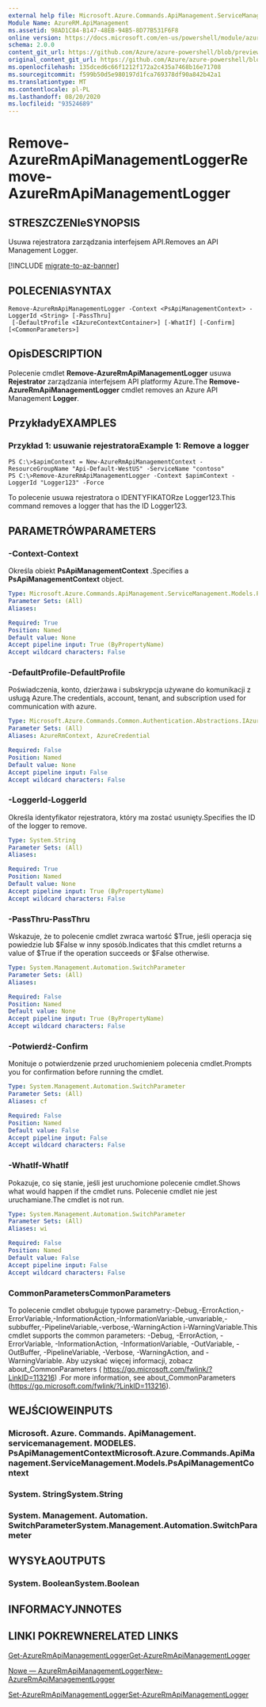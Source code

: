 ```yaml
---
external help file: Microsoft.Azure.Commands.ApiManagement.ServiceManagement.dll-Help.xml
Module Name: AzureRM.ApiManagement
ms.assetid: 98AD1C84-B147-48EB-94B5-8D77B531F6F8
online version: https://docs.microsoft.com/en-us/powershell/module/azurerm.apimanagement/remove-azurermapimanagementlogger
schema: 2.0.0
content_git_url: https://github.com/Azure/azure-powershell/blob/preview/src/ResourceManager/ApiManagement/Commands.ApiManagement/help/Remove-AzureRmApiManagementLogger.md
original_content_git_url: https://github.com/Azure/azure-powershell/blob/preview/src/ResourceManager/ApiManagement/Commands.ApiManagement/help/Remove-AzureRmApiManagementLogger.md
ms.openlocfilehash: 135dced6c66f1212f172a2c435a7468b16e71708
ms.sourcegitcommit: f599b50d5e980197d1fca769378df90a842b42a1
ms.translationtype: MT
ms.contentlocale: pl-PL
ms.lasthandoff: 08/20/2020
ms.locfileid: "93524689"
---
```

# <span data-ttu-id="55940-101">Remove-AzureRmApiManagementLogger</span><span class="sxs-lookup"><span data-stu-id="55940-101">Remove-AzureRmApiManagementLogger</span></span>

## <span data-ttu-id="55940-102">STRESZCZENIe</span><span class="sxs-lookup"><span data-stu-id="55940-102">SYNOPSIS</span></span>
<span data-ttu-id="55940-103">Usuwa rejestratora zarządzania interfejsem API.</span><span class="sxs-lookup"><span data-stu-id="55940-103">Removes an API Management Logger.</span></span>

[!INCLUDE [migrate-to-az-banner](../../includes/migrate-to-az-banner.md)]

## <span data-ttu-id="55940-104">POLECENIA</span><span class="sxs-lookup"><span data-stu-id="55940-104">SYNTAX</span></span>

```
Remove-AzureRmApiManagementLogger -Context <PsApiManagementContext> -LoggerId <String> [-PassThru]
 [-DefaultProfile <IAzureContextContainer>] [-WhatIf] [-Confirm] [<CommonParameters>]
```

## <span data-ttu-id="55940-105">Opis</span><span class="sxs-lookup"><span data-stu-id="55940-105">DESCRIPTION</span></span>
<span data-ttu-id="55940-106">Polecenie cmdlet **Remove-AzureRmApiManagementLogger** usuwa **Rejestrator** zarządzania interfejsem API platformy Azure.</span><span class="sxs-lookup"><span data-stu-id="55940-106">The **Remove-AzureRmApiManagementLogger** cmdlet removes an Azure API Management **Logger**.</span></span>

## <span data-ttu-id="55940-107">Przykłady</span><span class="sxs-lookup"><span data-stu-id="55940-107">EXAMPLES</span></span>

### <span data-ttu-id="55940-108">Przykład 1: usuwanie rejestratora</span><span class="sxs-lookup"><span data-stu-id="55940-108">Example 1: Remove a logger</span></span>
```
PS C:\>$apimContext = New-AzureRmApiManagementContext -ResourceGroupName "Api-Default-WestUS" -ServiceName "contoso"
PS C:\>Remove-AzureRmApiManagementLogger -Context $apimContext -LoggerId "Logger123" -Force
```

<span data-ttu-id="55940-109">To polecenie usuwa rejestratora o IDENTYFIKATORze Logger123.</span><span class="sxs-lookup"><span data-stu-id="55940-109">This command removes a logger that has the ID Logger123.</span></span>

## <span data-ttu-id="55940-110">PARAMETRÓW</span><span class="sxs-lookup"><span data-stu-id="55940-110">PARAMETERS</span></span>

### <span data-ttu-id="55940-111">-Context</span><span class="sxs-lookup"><span data-stu-id="55940-111">-Context</span></span>
<span data-ttu-id="55940-112">Określa obiekt **PsApiManagementContext** .</span><span class="sxs-lookup"><span data-stu-id="55940-112">Specifies a **PsApiManagementContext** object.</span></span>

```yaml
Type: Microsoft.Azure.Commands.ApiManagement.ServiceManagement.Models.PsApiManagementContext
Parameter Sets: (All)
Aliases:

Required: True
Position: Named
Default value: None
Accept pipeline input: True (ByPropertyName)
Accept wildcard characters: False
```

### <span data-ttu-id="55940-113">-DefaultProfile</span><span class="sxs-lookup"><span data-stu-id="55940-113">-DefaultProfile</span></span>
<span data-ttu-id="55940-114">Poświadczenia, konto, dzierżawa i subskrypcja używane do komunikacji z usługą Azure.</span><span class="sxs-lookup"><span data-stu-id="55940-114">The credentials, account, tenant, and subscription used for communication with azure.</span></span>

```yaml
Type: Microsoft.Azure.Commands.Common.Authentication.Abstractions.IAzureContextContainer
Parameter Sets: (All)
Aliases: AzureRmContext, AzureCredential

Required: False
Position: Named
Default value: None
Accept pipeline input: False
Accept wildcard characters: False
```

### <span data-ttu-id="55940-115">-LoggerId</span><span class="sxs-lookup"><span data-stu-id="55940-115">-LoggerId</span></span>
<span data-ttu-id="55940-116">Określa identyfikator rejestratora, który ma zostać usunięty.</span><span class="sxs-lookup"><span data-stu-id="55940-116">Specifies the ID of the logger to remove.</span></span>

```yaml
Type: System.String
Parameter Sets: (All)
Aliases:

Required: True
Position: Named
Default value: None
Accept pipeline input: True (ByPropertyName)
Accept wildcard characters: False
```

### <span data-ttu-id="55940-117">-PassThru</span><span class="sxs-lookup"><span data-stu-id="55940-117">-PassThru</span></span>
<span data-ttu-id="55940-118">Wskazuje, że to polecenie cmdlet zwraca wartość $True, jeśli operacja się powiedzie lub $False w inny sposób.</span><span class="sxs-lookup"><span data-stu-id="55940-118">Indicates that this cmdlet returns a value of $True if the operation succeeds or $False otherwise.</span></span>

```yaml
Type: System.Management.Automation.SwitchParameter
Parameter Sets: (All)
Aliases:

Required: False
Position: Named
Default value: None
Accept pipeline input: True (ByPropertyName)
Accept wildcard characters: False
```

### <span data-ttu-id="55940-119">-Potwierdź</span><span class="sxs-lookup"><span data-stu-id="55940-119">-Confirm</span></span>
<span data-ttu-id="55940-120">Monituje o potwierdzenie przed uruchomieniem polecenia cmdlet.</span><span class="sxs-lookup"><span data-stu-id="55940-120">Prompts you for confirmation before running the cmdlet.</span></span>

```yaml
Type: System.Management.Automation.SwitchParameter
Parameter Sets: (All)
Aliases: cf

Required: False
Position: Named
Default value: False
Accept pipeline input: False
Accept wildcard characters: False
```

### <span data-ttu-id="55940-121">-WhatIf</span><span class="sxs-lookup"><span data-stu-id="55940-121">-WhatIf</span></span>
<span data-ttu-id="55940-122">Pokazuje, co się stanie, jeśli jest uruchomione polecenie cmdlet.</span><span class="sxs-lookup"><span data-stu-id="55940-122">Shows what would happen if the cmdlet runs.</span></span>
<span data-ttu-id="55940-123">Polecenie cmdlet nie jest uruchamiane.</span><span class="sxs-lookup"><span data-stu-id="55940-123">The cmdlet is not run.</span></span>

```yaml
Type: System.Management.Automation.SwitchParameter
Parameter Sets: (All)
Aliases: wi

Required: False
Position: Named
Default value: False
Accept pipeline input: False
Accept wildcard characters: False
```

### <span data-ttu-id="55940-124">CommonParameters</span><span class="sxs-lookup"><span data-stu-id="55940-124">CommonParameters</span></span>
<span data-ttu-id="55940-125">To polecenie cmdlet obsługuje typowe parametry:-Debug,-ErrorAction,-ErrorVariable,-InformationAction,-InformationVariable,-unvariable,-subbuffer,-PipelineVariable,-verbose,-WarningAction i-WarningVariable.</span><span class="sxs-lookup"><span data-stu-id="55940-125">This cmdlet supports the common parameters: -Debug, -ErrorAction, -ErrorVariable, -InformationAction, -InformationVariable, -OutVariable, -OutBuffer, -PipelineVariable, -Verbose, -WarningAction, and -WarningVariable.</span></span> <span data-ttu-id="55940-126">Aby uzyskać więcej informacji, zobacz about_CommonParameters ( https://go.microsoft.com/fwlink/?LinkID=113216) .</span><span class="sxs-lookup"><span data-stu-id="55940-126">For more information, see about_CommonParameters (https://go.microsoft.com/fwlink/?LinkID=113216).</span></span>

## <span data-ttu-id="55940-127">WEJŚCIOWE</span><span class="sxs-lookup"><span data-stu-id="55940-127">INPUTS</span></span>

### <span data-ttu-id="55940-128">Microsoft. Azure. Commands. ApiManagement. servicemanagement. MODELES. PsApiManagementContext</span><span class="sxs-lookup"><span data-stu-id="55940-128">Microsoft.Azure.Commands.ApiManagement.ServiceManagement.Models.PsApiManagementContext</span></span>

### <span data-ttu-id="55940-129">System. String</span><span class="sxs-lookup"><span data-stu-id="55940-129">System.String</span></span>

### <span data-ttu-id="55940-130">System. Management. Automation. SwitchParameter</span><span class="sxs-lookup"><span data-stu-id="55940-130">System.Management.Automation.SwitchParameter</span></span>

## <span data-ttu-id="55940-131">WYSYŁA</span><span class="sxs-lookup"><span data-stu-id="55940-131">OUTPUTS</span></span>

### <span data-ttu-id="55940-132">System. Boolean</span><span class="sxs-lookup"><span data-stu-id="55940-132">System.Boolean</span></span>

## <span data-ttu-id="55940-133">INFORMACYJN</span><span class="sxs-lookup"><span data-stu-id="55940-133">NOTES</span></span>

## <span data-ttu-id="55940-134">LINKI POKREWNE</span><span class="sxs-lookup"><span data-stu-id="55940-134">RELATED LINKS</span></span>

[<span data-ttu-id="55940-135">Get-AzureRmApiManagementLogger</span><span class="sxs-lookup"><span data-stu-id="55940-135">Get-AzureRmApiManagementLogger</span></span>](./Get-AzureRmApiManagementLogger.md)

[<span data-ttu-id="55940-136">Nowe — AzureRmApiManagementLogger</span><span class="sxs-lookup"><span data-stu-id="55940-136">New-AzureRmApiManagementLogger</span></span>](./New-AzureRmApiManagementLogger.md)

[<span data-ttu-id="55940-137">Set-AzureRmApiManagementLogger</span><span class="sxs-lookup"><span data-stu-id="55940-137">Set-AzureRmApiManagementLogger</span></span>](./Set-AzureRmApiManagementLogger.md)


